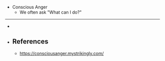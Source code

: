 - Conscious Anger
	- We often ask "What can I do?"
- ---
-
- ## References
	- https://consciousanger.mystrikingly.com/
